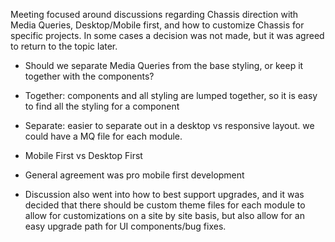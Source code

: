 Meeting focused around discussions regarding Chassis direction with Media Queries, Desktop/Mobile first, and how to customize Chassis for specific projects.  In some cases a decision was not made, but it was agreed to return to the topic later.

* Should we separate Media Queries from the base styling, or keep it together with the components?
 * Together: components and all styling are lumped together, so it is easy to find all the styling for a component
 * Separate:  easier to separate out in a desktop vs responsive layout. we could have a MQ file for each module.

* Mobile First vs Desktop First
 * General agreement was pro mobile first development

* Discussion also went into how to best support upgrades, and it was decided that there should be custom theme files for each module to allow for customizations on a site by site basis, but also allow for an easy upgrade path for UI components/bug fixes. 
